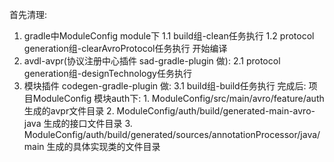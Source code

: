 首先清理:
  1. gradle中ModuleConfig module下
    1.1 build组-clean任务执行
    1.2 protocol generation组-clearAvroProtocol任务执行
开始编译
  2. avdl-avpr(协议注册中心插件 sad-gradle-plugin 做):
    2.1 protocol generation组-designTechnology任务执行
  3. 模块插件 codegen-gradle-plugin 做:
    3.1 build组-build任务执行
完成后:
    项目ModuleConfig
       模块auth下:
         1. ModuleConfig/src/main/avro/feature/auth                 生成的avpr文件目录
         2. ModuleConfig/auth/build/generated-main-avro-java        生成的接口文件目录
         3. ModuleConfig/auth/build/generated/sources/annotationProcessor/java/main
                                                                    生成的具体实现类的文件目录
